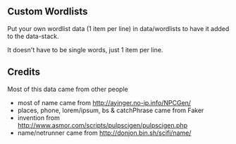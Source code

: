 ## Custom Wordlists

Put your own wordlist data (1 item per line) in data/wordlists to have it added to the data-stack.

It doesn't have to be single words, just 1 item per line.

## Credits

Most of this data came from other people

* most of name came from http://ayinger.no-ip.info/NPCGen/
* places, phone, lorem/ipsum, bs & catchPhrase came from  Faker
* invention from http://www.asmor.com/scripts/pulpscigen/pulpscigen.php
* name/netrunner came from http://donjon.bin.sh/scifi/name/